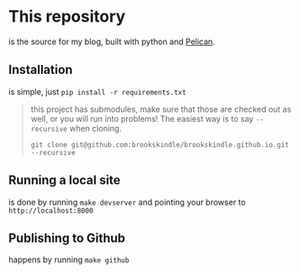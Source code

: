# This repository
is the source for my blog, built with python and
[Pelican](https://blog.getpelican.com/).

## Installation
is simple, just `pip install -r requirements.txt`

> this project has submodules, make sure that those are checked out as well, or
> you will run into problems! The easiest way is to say `--recursive` when
> cloning.
>
> `git clone git@github.com:brookskindle/brookskindle.github.io.git --recursive`

## Running a local site
is done by running `make devserver` and pointing your browser to
`http://localhost:8000`

## Publishing to Github
happens by running `make github`
